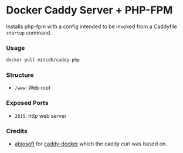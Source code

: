 # Docker Caddy Server + PHP-FPM

Installs php-fpm with a config intended to be invoked from a Caddyfile `startup` command.

### Usage
````bash
docker pull mitcdh/caddy-php
````

### Structure
* `/www`: Web root

### Exposed Ports
* `2015`: http web server

### Credits
* [abiosoft](https://github.com/abiosoft) for [caddy-docker](https://github.com/abiosoft/caddy-docker) which the caddy curl was based on.
